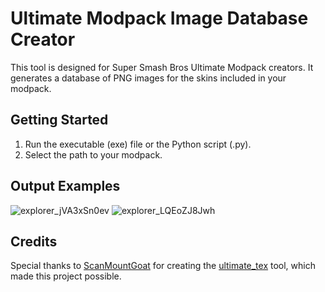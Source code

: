 # Ultimate Modpack Image Database Creator
This tool is designed for Super Smash Bros Ultimate Modpack creators. It generates a database of PNG images for the skins included in your modpack.

## Getting Started

1. Run the executable (exe) file or the Python script (.py).
2. Select the path to your modpack.

## Output Examples
![explorer_jVA3xSn0ev](https://github.com/BiaxialRain305/Ultimate-Image-Modpack-Database-Creator/assets/30487503/0d3f57bc-d588-4d17-bc50-ab369fd659bd) ![explorer_LQEoZJ8Jwh](https://github.com/BiaxialRain305/Ultimate-Image-Modpack-Database-Creator/assets/30487503/73d5aafe-9b98-4103-908e-ebd6f5b2a96d)


## Credits

Special thanks to [ScanMountGoat](https://github.com/ScanMountGoat) for creating the [ultimate_tex](https://github.com/ScanMountGoat/ultimate_tex) tool, which made this project possible.
